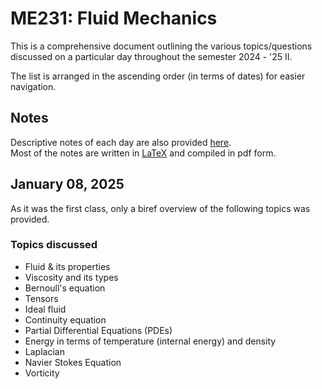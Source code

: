 # ME231: Fluid Mechanics

This is a comprehensive document outlining the various topics/questions discussed on a particular day throughout the semester 2024 - '25 II.

The list is arranged in the ascending order (in terms of dates) for easier navigation.

## Notes

Descriptive notes of each day are also provided [here]().  
Most of the notes are written in [LaTeX](https://www.latex-project.org/) and compiled in pdf form.

<!--TODO: Add Notes-->

## January 08, 2025

As it was the first class, only a biref overview of the following topics was provided.

### Topics discussed

- Fluid & its properties
- Viscosity and its types
- Bernoull's equation
- Tensors
- Ideal fluid
- Continuity equation
- Partial Differential Equations (PDEs)
- Energy in terms of temperature (internal energy) and density
- Laplacian
- Navier Stokes Equation
- Vorticity